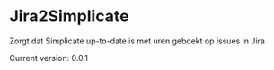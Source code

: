 # Jira2Simplicate

Zorgt dat Simplicate up-to-date is met uren geboekt op issues in Jira

Current version: 0.0.1